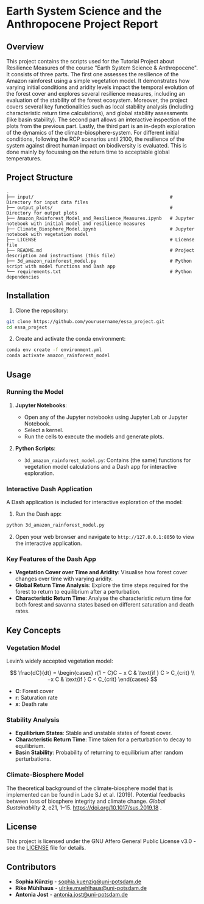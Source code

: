 # Earth System Science and the Anthropocene Project Report

## Overview
This project contains the scripts used for the Tutorial Project about Resilience Measures of the course "Earth System Science & Anthropocene". It consists of three parts. The first one assesses the resilience of the Amazon rainforest using a simple vegetation model. It demonstrates how varying initial conditions and aridity levels impact the temporal evolution of the forest cover and explores several resilience measures, including an evaluation of the stability of the forest ecosystem. Moreover, the project covers several key functionalities such as local stability analysis (including characteristic return time calculations), and global stability assessments (like basin stability). The second part allows an interactive inspection of the plots from the previous part. Lastly, the third part is an in-depth exploration of the dynamics of the climate-biosphere-system. For different initial conditions, following the RCP scenarios until 2100, the resilience of the system against direct human impact on biodiversity is evaluated. This is done mainly by focussing on the return time to acceptable global temperatures.

## Project Structure

```
.
├── input/                                                  # Directory for input data files
├── output_plots/                                           # Directory for output plots
├── Amazon_Rainforest_Model_and_Resilience_Measures.ipynb   # Jupyter notebook with initial model and resilience measures
├── Climate_Biosphere_Model.ipynb                           # Jupyter notebook with vegetation model
├── LICENSE                                                 # License file
├── README.md                                               # Project description and instructions (this file)
├── 3d_amazon_rainforest_model.py                           # Python script with model functions and Dash app
└── requirements.txt                                        # Python dependencies
```

## Installation

1. Clone the repository:

```bash
git clone https://github.com/yourusername/essa_project.git
cd essa_project
```

2. Create and activate the conda environment:

```bash
conda env create -f environment.yml
conda activate amazon_rainforest_model
```

## Usage

### Running the Model

1. **Jupyter Notebooks**:
   - Open any of the Jupyter notebooks using Jupyter Lab or Jupyter Notebook.
   - Select a kernel.
   - Run the cells to execute the models and generate plots.

2. **Python Scripts**:
   - `3d_amazon_rainforest_model.py`: Contains (the same) functions for vegetation model calculations and a Dash app for interactive exploration.

### Interactive Dash Application

A Dash application is included for interactive exploration of the model:

1. Run the Dash app:

```bash
python 3d_amazon_rainforest_model.py
```

2. Open your web browser and navigate to `http://127.0.0.1:8050` to view the interactive application.

### Key Features of the Dash App

- **Vegetation Cover over Time and Aridity**: Visualise how forest cover changes over time with varying aridity.
- **Global Return Time Analysis**: Explore the time steps required for the forest to return to equilibrium after a perturbation.
- **Characteristic Return Time**: Analyse the characteristic return time for both forest and savanna states based on different saturation and death rates.

## Key Concepts

### Vegetation Model

Levin’s widely accepted vegetation model:

$$ 
\frac{dC}{dt} = 
\begin{cases}   
    r(1 − C)C − x C & \text{if } C > C_{crit} \\
    −x C & \text{if } C < C_{crit}
\end{cases}
$$

- **C**: Forest cover
- **r**: Saturation rate
- **x**: Death rate

### Stability Analysis

- **Equilibrium States**: Stable and unstable states of forest cover.
- **Characteristic Return Time**: Time taken for a perturbation to decay to equilibrium.
- **Basin Stability**: Probability of returning to equilibrium after random perturbations.

### Climate-Biosphere Model

The theoretical background of the climate-biosphere model that is implemented can be found in Lade SJ et al. (2019). Potential feedbacks between loss of biosphere
integrity and climate change. _Global Sustainability_ **2**, e21, 1–15. https://doi.org/10.1017/sus.2019.18 .

## License

This project is licensed under the GNU Affero General Public License v3.0 - see the [LICENSE](LICENSE) file for details.

## Contributors

- **Sophia Künzig** - <sophia.kuenzig@uni-potsdam.de>
- **Rike Mühlhaus** - <ulrike.muehlhaus@uni-potsdam.de>
- **Antonia Jost**  - <antonia.jost@uni-potsdam.de>

